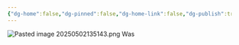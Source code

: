 ```yaml
---
{"dg-home":false,"dg-pinned":false,"dg-home-link":false,"dg-publish":true,"tags":["dgblip"],"created-date":"2023-12-14T00:00:00","updated-date":"2025-05-02T13:51:55","disabled rules":["yaml-title","yaml-title-alias","file-name-heading"],"title":"philipp on Threads @ 2023-12-14","dg-path":"blips/202505021349722.md","permalink":"/blips/202505021349722/","dgPassFrontmatter":true}
---
```



![Pasted image 20250502135143.png](/img/user/attachments/Pasted%20image%2020250502135143.png)
Was



